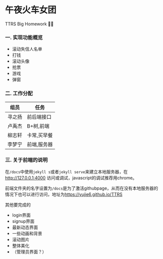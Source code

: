 # 午夜火车女团
TTRS Big Homework :steam_locomotive::train:
<h3>一. 实现功能概览</h3>
<ul>
  <li>滚动失信人名单</li>
  <li>打钱</li>
  <li>滚动头像</li>
  <li>抢票</li>
  <li>游戏</li>
  <li>弹窗</li>
</ul>
<h3>二. 工作分配</h3>
<table>
  <thead>
    <tr>
      <th>组员</th>
      <th>任务</th>
    </tr>
  </thead>
  <tbody>
    <tr>
      <td>寻之扬</td>
      <td>前后端接口</td>
    </tr>
    <tr>
      <td>卢禹杰</td>
      <td>B+树,前端</td>
    </tr>
    <tr>
      <td>柳志轩</td>
      <td>卡常,买早餐</td>
    </tr>
    <tr>
      <td>李梦宁</td>
      <td>前端,服务器</td>
    </tr>
  </tbody>
</table>

<h3>三. 关于前端的说明</h3>
<p>在<code>/docs</code>中使用<code>jekyll s</code>或者<code>jekyll serve</code>来建立本地服务器，在<a
    href="http://127.0.0.1:4000">http://127.0.0.1:4000</a>
  访问或调试，javascript的调试推荐用chrome。</p>
<p>前端文件夹的名字设置为<code>/docs</code>是为了激活githubpage，从而在没有本地服务器的情况下也可以进行访问，地址为<a
    href="https://yujie6.github.io/TTRS">https://yujie6.github.io/TTRS</a></p>
    其他要完成的
    <ul>
      <li>login界面</li>
      <li>signup界面</li>
      <li>最新动态界面</li>
      <li>一些动画和背景</li>
      <li>滚动图片</li>
      <li>整体美化</li>
      <li>（管理员界面？）</li>
    </ul>
